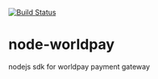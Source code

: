 [![Build Status](https://travis-ci.org/continuous-software/node-worldpay.svg?branch=master)](https://travis-ci.org/continuous-software/node-worldpay)

# node-worldpay
nodejs sdk for worldpay payment gateway
